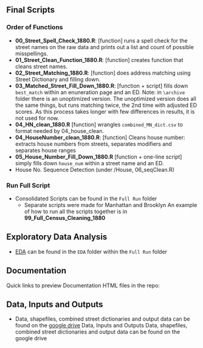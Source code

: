 ## Final Scripts
### Order of Functions
* **00_Street_Spell_Check_1880.R**: [function] runs a spell check for the street names on the raw data and prints out a list and count of possible misspellings. 
* **01_Street_Clean_Function_1880.R**: [function] creates function that cleans street names.
* **02_Street_Matching_1880.R**: [function] does address matching using Street Dictionary and filling down.
* **03_Matched_Street_Fill_Down_1880.R**: [function + script] fills down `best_match` within an enuneration page and an ED. Note: in `\archive` folder there is an unoptimized version. The unoptimized version does all the same things, but runs matching twice, the 2nd time with adjusted ED scores. As this process takes longer with few differences in results, it is not used for now.
* **04_HN_clean_1880.R** [function] wrangles `combined_MN_dict.csv` to format needed by 04_house_clean.
* **04_HouseNumber_clean_1880.R**: [function] Cleans house number: extracts house numbers from streets, separates modifiers and separates house ranges
* **05_House_Number_Fill_Down_1880.R** [function + one-line script] simply fills down `house_num` within a street name and an ED.
* House No. Sequence Detection (under /House, 06_seqClean.R)


### Run Full Script
* Consolidated Scripts can be found in the `Full Run` folder
  * Separate scripts were made for Manhattan and Brooklyn
An example of how to run all the scripts together is in **99_Full_Census_Cleaning_1880**

## Exploratory Data Analysis
* [EDA](___) can be found in the `EDA` folder within the `Full Run` folder

## Documentation
Quick links to preview Documentation HTML files in the repo:

## Data, Inputs and Outputs
* Data, shapefiles, combined street dictionaries and output data can be found on the [google drive](https://drive.google.com/drive/u/1/folders/1lBPqmNGByQK41NQ3-dPQdfU3aGBLg5CS)
Data, Inputs and Outputs
Data, shapefiles, combined street dictionaries and output data can be found on the google drive
